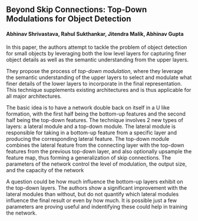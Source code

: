 ## Beyond Skip Connections: Top-Down Modulations for Object Detection

#### Abhinav Shrivastava, Rahul Sukthankar, Jitendra Malik, Abhinav Gupta

In this paper, the authors attempt to tackle the problem of object detection for small objects by leveraging both the low level layers for capturing finer object details as well as the semantic understanding from the upper layers.

They propose the process of *top-down modulation*, where they leverage the semantic understanding of the upper layers to select and modulate what finer details of the lower layers to incorporate in the final representation. This technique supplements existing architectures and is thus applicable for all major architectures.

The basic idea is to have a network double back on itself in a U like formation, with the first half being the bottom-up features and the second half being the top-down features. The technique involves 2 new types of layers: a lateral module and a top-down module. The lateral module is responsible for taking in a bottom-up feature from a specific layer and producing the corresponding lateral feature. The top-down module combines the lateral feature from the connecting layer with the top-down features from the previous top-down layer, and also optionally upsample the feature map, thus forming a generalization of skip connections. The parameters of the network control the level of modulation, the output size, and the capacity of the network

A question could be how much influence the bottom-up layers exhibit on the top-down layers. The authors show a significant improvement with the lateral modules than without, but do not quantify which lateral modules influence the final result or even by how much. It is possible just a few parameters are proving useful and indentifying these could help in training the network.
